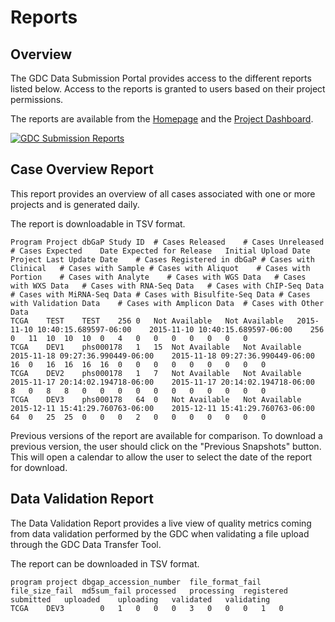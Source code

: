 # Reports

## Overview

The GDC Data Submission Portal provides access to the different reports listed below. Access to the reports is granted to users based on their project permissions.

The reports are available from the [Homepage](Homepage.md) and the [Project Dashboard](Dashboard.md).

[![GDC Submission Reports](../images/GDC_Submission_Reports.png)](../images/GDC_Submission_Reports.png "Click to see the full image.")

## Case Overview Report

This report provides an overview of all cases associated with one or more projects and is generated daily.

The report is downloadable in TSV format.

```TSV
Program	Project	dbGaP Study ID	# Cases Released	# Cases Unreleased	# Cases Expected	Date Expected for Release	Initial Upload Date	Project Last Update Date	# Cases Registered in dbGaP	# Cases with Clinical	# Cases with Sample	# Cases with Aliquot	# Cases with Portion	# Cases with Analyte	# Cases with WGS Data	# Cases with WXS Data	# Cases with RNA-Seq Data	# Cases with ChIP-Seq Data	# Cases with MiRNA-Seq Data	# Cases with Bisulfite-Seq Data	# Cases with Validation Data	# Cases with Amplicon Data	# Cases with Other Data
TCGA	TEST	TEST	256	0	Not Available	Not Available	2015-11-10 10:40:15.689597-06:00	2015-11-10 10:40:15.689597-06:00	256	0	11	10	10	10	0	4	0	0	0	0	0	0	0
TCGA	DEV1	phs000178	1	15	Not Available	Not Available	2015-11-18 09:27:36.990449-06:00	2015-11-18 09:27:36.990449-06:00	16	0	16	16	16	16	0	0	0	0	0	0	0	0	0
TCGA	DEV2	phs000178	1	7	Not Available	Not Available	2015-11-17 20:14:02.194718-06:00	2015-11-17 20:14:02.194718-06:00	8	0	8	8	0	0	0	0	0	0	0	0	0	0	0
TCGA	DEV3	phs000178	64	0	Not Available	Not Available	2015-12-11 15:41:29.760763-06:00	2015-12-11 15:41:29.760763-06:00	64	0	25	25	0	0	0	2	0	0	0	0	0	0	0
```

Previous versions of the report are available for comparison. To download a previous version, the user should click on the "Previous Snapshots" button. This will open a calendar to allow the user to select the date of the report for download.

## Data Validation Report

The Data Validation Report provides a live view of quality metrics coming from data validation performed by the GDC when validating a file upload through the GDC Data Transfer Tool.

The report can be downloaded in TSV format.

```TSV
program	project	dbgap_accession_number	file_format_fail	file_size_fail	md5sum_fail	processed	processing	registered	submitted	uploaded	uploading	validated	validating
TCGA	DEV3		0	1	0	0	0	3	0	0	0	1	0
```
